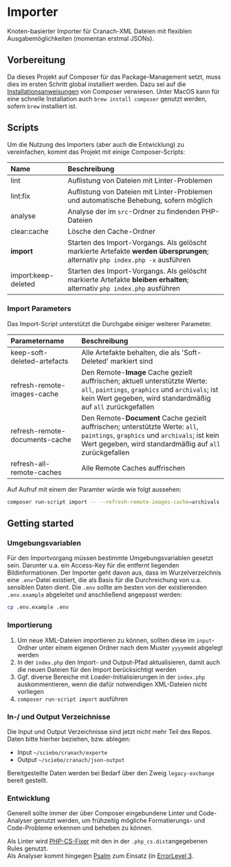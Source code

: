 # Importer

Knoten-basierter Importer für Cranach-XML Dateien mit flexiblen Ausgabemöglichkeiten (momentan erstmal JSONs).


## Vorbereitung 

Da dieses Projekt auf Composer für das Package-Management setzt, muss dies im ersten Schritt global installiert werden.
Dazu sei auf die [Installationsanweisungen](https://getcomposer.org/doc/00-intro.md#installation-linux-unix-macos) von Composer verwiesen.
Unter MacOS kann für eine schnelle Installation auch `brew install composer` genutzt werden, sofern `brew` installiert ist.

## Scripts
Um die Nutzung des Importers (aber auch die Entwicklung) zu vereinfachen, kommt das Projekt mit einige Composer-Scripts:

| Name | Beschreibung |
| :-- | :-- |
| lint | Auflistung von Dateien mit Linter-Problemen |
| lint:fix | Auflistung von Dateien mit Linter-Problemen und automatische Behebung, sofern möglich |
| analyse | Analyse der  im `src`-Ordner zu findenden PHP-Dateien |
| clear:cache | Lösche den Cache-Ordner |
| **import** | Starten des Import-Vorgangs. Als gelöscht markierte Artefakte **werden übersprungen**; alternativ  `php index.php -x` ausführen |
| import:keep-deleted | Starten des Import-Vorgangs. Als gelöscht markierte Artefakte **bleiben erhalten**; alternativ  `php index.php` ausführen |

### Import Parameters
Das Import-Script unterstützt die Durchgabe einiger weiterer Parameter.

| Parametername | Beschreibung |
| :-- | :-- |
| keep-soft-deleted-artefacts | Alle Artefakte behalten, die als 'Soft-Deleted' markiert sind |
| refresh-remote-images-cache | Den Remote-**Image** Cache gezielt auffrischen; aktuell unterstützte Werte: `all`, `paintings`, `graphics` und `archivals`; ist kein Wert gegeben, wird standardmäßig auf `all` zurückgefallen |
| refresh-remote-documents-cache | Den Remote-**Document** Cache gezielt auffrischen; unterstützte Werte: `all`, `paintings`, `graphics` und `archivals`; ist kein Wert gegeben, wird standardmäßig auf `all` zurückgefallen |
| refresh-all-remote-caches | Alle Remote Caches auffrischen |


Auf Aufruf mit einem der Paramter würde wie folgt aussehen:

```sh
composer run-script import -- --refresh-remote-images-cache=archivals --refresh-remote-documents-cache=archivals
```


## Getting started

### Umgebungsvariablen
Für den Importvorgang müssen bestimmte Umgebungsvariablen gesetzt sein. Darunter u.a. ein Access-Key für die entfernt liegenden Bildinformationen.
Der Importer geht davon aus, dass im Wurzelverzeichnis eine `.env`-Datei existiert, die als Basis für die Durchreichung von u.a. sensiblen Daten dient.
Die `.env` sollte am besten von der existierenden `.env.example` abgeleitet und anschließend angepasst werden:

```bash
cp .env.example .env
```

### Importierung
1. Um neue XML-Dateien importieren zu können, sollten diese im `input`-Ordner unter einem eigenen Ordner nach dem Muster `yyyymmdd` abgelegt werden
2. In der `index.php` den Import- und Output-Pfad aktualisieren, damit auch die neuen Dateien für den Import berücksichtigt werden
3. Ggf. diverse Bereiche mit Loader-Initialisierungen in der `index.php` auskommentieren, wenn die dafür notwendigen XML-Dateien nicht vorliegen
4. `composer run-script import` ausführen

### In-/ und Output Verzeichnisse
Die Input und Output Verzeichnisse sind jetzt nicht mehr Teil des Repos. Daten bitte hierher beziehen, bzw. ablegen:

- Input `~/sciebo/cranach/exporte`
- Output `~/sciebo/cranach/json-output`

Bereitgestellte Daten werden bei Bedarf über den Zweig `legacy-exchange` bereit gestellt. 


### Entwicklung
Generell sollte immer der über Composer eingebundene Linter und Code-Analyser genutzt werden, um frühzeitig mögliche Formatierungs- und Code-Probleme erkennen und beheben zu können.

Als Linter wird [PHP-CS-Fixer](https://github.com/FriendsOfPHP/PHP-CS-Fixer) mit den in der `.php_cs.dist`angegebenen Rules genutzt.  
Als Analyser kommt hingegen [Psalm](https://psalm.dev/) zum Einsatz (in [ErrorLevel 3](https://psalm.dev/docs/running_psalm/error_levels/).